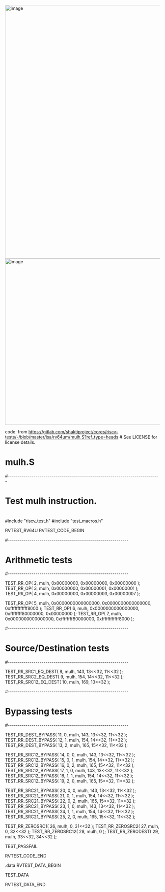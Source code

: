 <img width="1474" height="822" alt="image" src="https://github.com/user-attachments/assets/fa8c0b33-2cfc-4257-b76e-c01ef008e85a" />
<img width="1482" height="540" alt="image" src="https://github.com/user-attachments/assets/73fa3050-9341-4d3e-aadb-43c1c5a736ac" />

code: from https://gitlab.com/shaktiproject/cores/riscv-tests/-/blob/master/isa/rv64um/mulh.S?ref_type=heads # See LICENSE for license details.

# mulh.S
#-----------------------------------------------------------------------------
#
# Test mulh instruction.
#

#include "riscv_test.h"
#include "test_macros.h"

RVTEST_RV64U
RVTEST_CODE_BEGIN

  #-------------------------------------------------------------
  # Arithmetic tests
  #-------------------------------------------------------------

  TEST_RR_OP( 2,  mulh, 0x00000000, 0x00000000, 0x00000000 );
  TEST_RR_OP( 3,  mulh, 0x00000000, 0x00000001, 0x00000001 );
  TEST_RR_OP( 4,  mulh, 0x00000000, 0x00000003, 0x00000007 );

  TEST_RR_OP( 5,  mulh, 0x0000000000000000, 0x0000000000000000, 0xffffffffffff8000 );
  TEST_RR_OP( 6,  mulh, 0x0000000000000000, 0xffffffff80000000, 0x00000000 );
  TEST_RR_OP( 7,  mulh, 0x0000000000000000, 0xffffffff80000000, 0xffffffffffff8000 );

  #-------------------------------------------------------------
  # Source/Destination tests
  #-------------------------------------------------------------

  TEST_RR_SRC1_EQ_DEST( 8, mulh, 143, 13<<32, 11<<32 );
  TEST_RR_SRC2_EQ_DEST( 9, mulh, 154, 14<<32, 11<<32 );
  TEST_RR_SRC12_EQ_DEST( 10, mulh, 169, 13<<32 );

  #-------------------------------------------------------------
  # Bypassing tests
  #-------------------------------------------------------------

  TEST_RR_DEST_BYPASS( 11, 0, mulh, 143, 13<<32, 11<<32 );
  TEST_RR_DEST_BYPASS( 12, 1, mulh, 154, 14<<32, 11<<32 );
  TEST_RR_DEST_BYPASS( 13, 2, mulh, 165, 15<<32, 11<<32 );

  TEST_RR_SRC12_BYPASS( 14, 0, 0, mulh, 143, 13<<32, 11<<32 );
  TEST_RR_SRC12_BYPASS( 15, 0, 1, mulh, 154, 14<<32, 11<<32 );
  TEST_RR_SRC12_BYPASS( 16, 0, 2, mulh, 165, 15<<32, 11<<32 );
  TEST_RR_SRC12_BYPASS( 17, 1, 0, mulh, 143, 13<<32, 11<<32 );
  TEST_RR_SRC12_BYPASS( 18, 1, 1, mulh, 154, 14<<32, 11<<32 );
  TEST_RR_SRC12_BYPASS( 19, 2, 0, mulh, 165, 15<<32, 11<<32 );

  TEST_RR_SRC21_BYPASS( 20, 0, 0, mulh, 143, 13<<32, 11<<32 );
  TEST_RR_SRC21_BYPASS( 21, 0, 1, mulh, 154, 14<<32, 11<<32 );
  TEST_RR_SRC21_BYPASS( 22, 0, 2, mulh, 165, 15<<32, 11<<32 );
  TEST_RR_SRC21_BYPASS( 23, 1, 0, mulh, 143, 13<<32, 11<<32 );
  TEST_RR_SRC21_BYPASS( 24, 1, 1, mulh, 154, 14<<32, 11<<32 );
  TEST_RR_SRC21_BYPASS( 25, 2, 0, mulh, 165, 15<<32, 11<<32 );

  TEST_RR_ZEROSRC1( 26, mulh, 0, 31<<32 );
  TEST_RR_ZEROSRC2( 27, mulh, 0, 32<<32 );
  TEST_RR_ZEROSRC12( 28, mulh, 0 );
  TEST_RR_ZERODEST( 29, mulh, 33<<32, 34<<32 );

  TEST_PASSFAIL

RVTEST_CODE_END

  .data
RVTEST_DATA_BEGIN

  TEST_DATA

RVTEST_DATA_END

